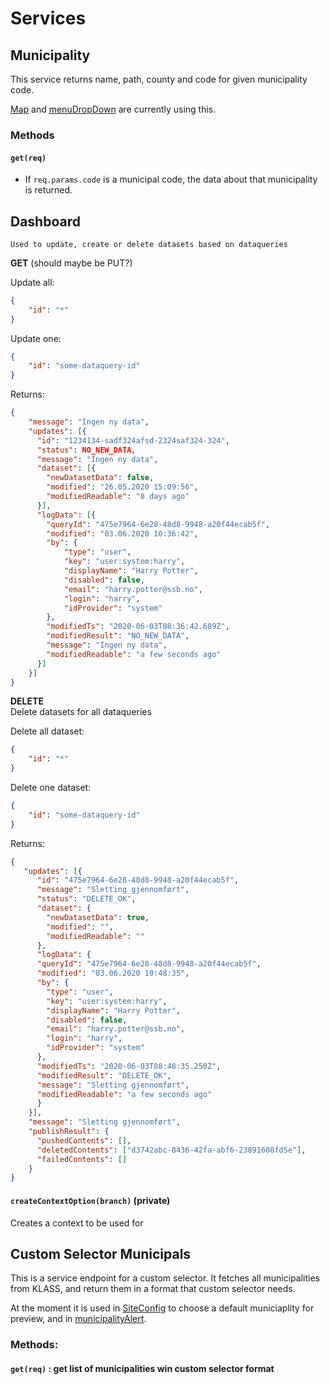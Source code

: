 # Services

## Municipality
This service returns name, path, county and code for given municipality code.

[Map](../src/main/resources/site/parts/map/map.ts) and 
[menuDropDown](../src/main/resources/site/parts/menuDropdown/menuDropdown.ts) are currently using this.

### Methods
#### `get(req)` 
- If `req.params.code` is a municipal code, the data about that municipality is returned. 

## Dashboard
`Used to update, create or delete datasets based on dataqueries`

**GET** (should maybe be PUT?)  

Update all:
```JSON
{
    "id": "*"
}
```

Update one:
```JSON
{
    "id": "some-dataquery-id"
}
```

Returns:
```JSON
{
    "message": "Ingen ny data",
    "updates": [{
      "id": "1234134-sadf324afsd-2324saf324-324",
      "status": NO_NEW_DATA,
      "message": "Ingen ny data",
      "dataset": [{
        "newDatasetData": false,
        "modified": "26.05.2020 15:09:56",
        "modifiedReadable": "8 days ago"
      }],
      "logData": [{
        "queryId": "475e7964-6e28-48d8-9948-a20f44ecab5f",
        "modified": "03.06.2020 10:36:42",
        "by": {
            "type": "user",
            "key": "user:system:harry",
            "displayName": "Harry Potter",
            "disabled": false,
            "email": "harry.potter@ssb.no",
            "login": "harry",
            "idProvider": "system"
        },
        "modifiedTs": "2020-06-03T08:36:42.689Z",
        "modifiedResult": "NO_NEW_DATA",
        "message": "Ingen ny data",
        "modifiedReadable": "a few seconds ago"
      }]
    }]
}
```

**DELETE**  
Delete datasets for all dataqueries

Delete all dataset:
```JSON
{
    "id": "*"
}
```

Delete one dataset:
```JSON
{
    "id": "some-dataquery-id"
}
```
Returns:
```JSON
{
   "updates": [{
      "id": "475e7964-6e28-48d8-9948-a20f44ecab5f",
      "message": "Sletting gjennomført",
      "status": "DELETE_OK",
      "dataset": {
        "newDatasetData": true,
        "modified": "",
        "modifiedReadable": ""
      },
      "logData": {
      "queryId": "475e7964-6e28-48d8-9948-a20f44ecab5f",
      "modified": "03.06.2020 10:48:35",
      "by": {
        "type": "user",
        "key": "user:system:harry",
        "displayName": "Harry Potter",
        "disabled": false,
        "email": "harry.potter@ssb.no",
        "login": "harry",
        "idProvider": "system"
      },
      "modifiedTs": "2020-06-03T08:48:35.250Z",
      "modifiedResult": "DELETE_OK",
      "message": "Sletting gjennomført",
      "modifiedReadable": "a few seconds ago"
      }
    }],
    "message": "Sletting gjennomført",
    "publishResult": {
      "pushedContents": [],
      "deletedContents": ["d3742abc-8436-42fa-abf6-23891608fd5e"],
      "failedContents": []
    }
}

```
 
#### `createContextOption(branch)` (private)
Creates a context to be used for 

## Custom Selector Municipals
This is a service endpoint for a custom selector. It fetches all municipalities 
from KLASS, and return them in a format that custom selector needs.

At the moment it is used in [SiteConfig](../src/main/resources/site/site.xml ) to choose a default municiaplity for preview, and in 
[municipalityAlert](../src/main/resources/site/content-types/municipalityAlert/municipalityAlert.xml). 

### Methods:
#### `get(req)` : get list of municipalities win custom selector format
